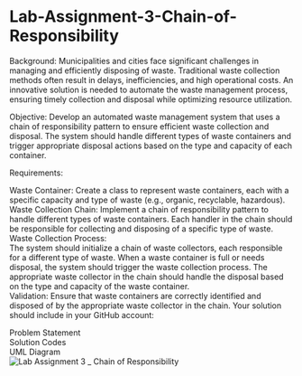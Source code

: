 # Lab-Assignment-3-Chain-of-Responsibility
Background: Municipalities and cities face significant challenges in managing and efficiently disposing of waste. Traditional waste collection methods often result in delays, inefficiencies, and high operational costs. An innovative solution is needed to automate the waste management process, ensuring timely collection and disposal while optimizing resource utilization.

Objective: Develop an automated waste management system that uses a chain of responsibility pattern to ensure efficient waste collection and disposal. The system should handle different types of waste containers and trigger appropriate disposal actions based on the type and capacity of each container.

Requirements:

Waste Container: Create a class to represent waste containers, each with a specific capacity and type of waste (e.g., organic, recyclable, hazardous).  
Waste Collection Chain: Implement a chain of responsibility pattern to handle different types of waste containers. Each handler in the chain should be responsible for collecting and disposing of a specific type of waste.  
Waste Collection Process:  
The system should initialize a chain of waste collectors, each responsible for a different type of waste.
When a waste container is full or needs disposal, the system should trigger the waste collection process.
The appropriate waste collector in the chain should handle the disposal based on the type and capacity of the waste container.  
Validation: Ensure that waste containers are correctly identified and disposed of by the appropriate waste collector in the chain.
Your solution should include in your GitHub account:

Problem Statement  
Solution Codes  
UML Diagram  
![Lab Assignment 3 _ Chain of Responsibility](https://github.com/user-attachments/assets/fcfc95ae-e179-4d64-9f69-b1a214f276fd)
